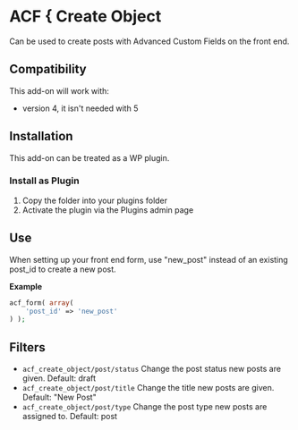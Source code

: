 # ACF { Create Object

Can be used to create posts with Advanced Custom Fields on the front end.

## Compatibility

This add-on will work with:

* version 4, it isn't needed with 5

## Installation

This add-on can be treated as a WP plugin.

### Install as Plugin

1. Copy the folder into your plugins folder
2. Activate the plugin via the Plugins admin page

## Use

When setting up your front end form, use "new_post" instead of an existing post_id to create a new post.

**Example**

```php
acf_form( array(
	'post_id' => 'new_post'
) );
```

## Filters

* `acf_create_object/post/status` Change the post status new posts are given. Default: draft
* `acf_create_object/post/title` Change the title new posts are given. Default: "New Post"
* `acf_create_object/post/type` Change the post type new posts are assigned to. Default: post